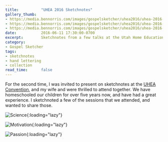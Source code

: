 ```yaml
---
title:          "UHEA 2016 Sketchnotes"
gallery_thumb: 
- https://media.bennorris.com/images/gospelsketcher/uhea2016/uhea-2016-sketchnotes-science.jpg
- https://media.bennorris.com/images/gospelsketcher/uhea2016/uhea-2016-sketchnotes-motivation.jpg
- https://media.bennorris.com/images/gospelsketcher/uhea2016/uhea-2016-sketchnotes-passion.jpg
date:           2016-06-11 17:30:00-0700
excerpt:        Sketchnotes from a few talks at the Utah Home Education Association convention.
category:
- Gospel Sketcher
tags:
- sketchnotes
- hand lettering
- collection
read_time:      false
---
```


For the second time, I was invited to present on sketchnotes at the [UHEA Convention](http://www.uhea.org/2016-uhea-convention/), and my wife and were thrilled to attend together. We have homeschooled our children for over five years now, and have had a great experience. I sketchnoted a few of the sessions that we attended, and wanted to share those.

![Science](https://media.bennorris.com/images/gospelsketcher/uhea2016/uhea-2016-sketchnotes-science.jpg){:loading="lazy"}

![Motivation](https://media.bennorris.com/images/gospelsketcher/uhea2016/uhea-2016-sketchnotes-motivation.jpg){:loading="lazy"}

![Passion](https://media.bennorris.com/images/gospelsketcher/uhea2016/uhea-2016-sketchnotes-passion.jpg){:loading="lazy"}
